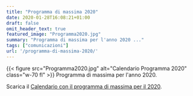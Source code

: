 ```yaml
---
title: "Programma di massima 2020"
date: 2020-01-28T16:08:21+01:00
draft: false
omit_header_text: true
featured_image: "Programma2020.jpg"
summary: "Programma di massima per l'anno 2020 ..."
tags: ["comunicazioni"]
url: '/programma-di-massima-2020/'
---
```


{{< figure src="Programma2020.jpg" alt="Calendario Programma 2020" class="w-70 fl" >}}
Programma di massima per l'anno 2020.

Scarica il [Calendario con il programma di massima per il 2020](Calendario2020.pdf).

